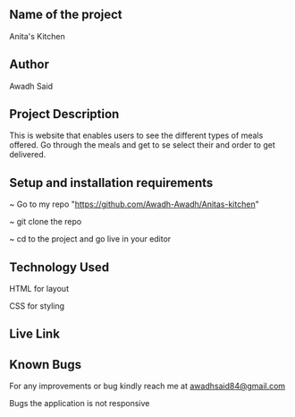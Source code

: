 ## Name of the project

Anita's Kitchen

## Author

Awadh Said

## Project Description

This is website that enables users to see the different types of meals offered. Go through the meals and get to se select their and order to get delivered.

## Setup and installation requirements

~ Go to my repo "https://github.com/Awadh-Awadh/Anitas-kitchen"

~ git clone the repo

~ cd to the project and go live in your editor

## Technology Used
HTML for layout

CSS for styling

## Live Link

## Known Bugs
For any improvements or bug kindly reach me at awadhsaid84@gmail.com

Bugs the application is not responsive



